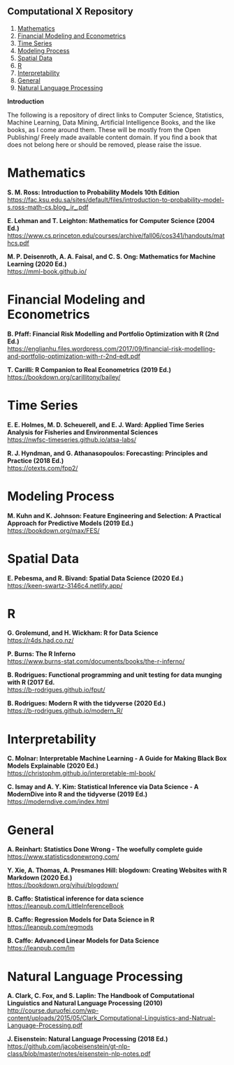 Computational X Repository
---

<!-- MarkdownTOC autolink="true" autoanchor="true" bracket="round" style="ordered" markdown_preview="github" -->

1. [Mathematics](#mathematics)
1. [Financial Modeling and Econometrics](#financial-modeling-and-econometrics)
1. [Time Series](#time-series)
1. [Modeling Process](#modeling-process)
1. [Spatial Data](#spatial-data)
1. [R](#r)
1. [Interpretability](#interpretability)
1. [General](#general)
1. [Natural Language Processing](#natural-language-processing)

<!-- /MarkdownTOC -->

**Introduction**

The following is a repository of direct links to Computer Science, Statistics, Machine Learning, Data Mining, Artificial Intelligence Books, and the like books, as I come around them. These will be mostly from the Open Publishing/ Freely made available content domain. If you find a book that does not belong here or should be removed, please raise the issue.

<a id="mathematics"></a>
# Mathematics

**S. M. Ross: Introduction to Probability Models 10th Edition**  
https://fac.ksu.edu.sa/sites/default/files/introduction-to-probability-model-s.ross-math-cs.blog_.ir_.pdf

**E. Lehman and T. Leighton: Mathematics for Computer Science (2004 Ed.)**  
https://www.cs.princeton.edu/courses/archive/fall06/cos341/handouts/mathcs.pdf

**M. P. Deisenroth, A. A. Faisal, and C. S. Ong: Mathematics for Machine Learning (2020 Ed.)**  
https://mml-book.github.io/

<a id="financial-modeling-and-econometrics"></a>
# Financial Modeling and Econometrics

**B. Pfaff: Financial Risk Modelling and Portfolio Optimization with R (2nd Ed.)**  
https://englianhu.files.wordpress.com/2017/09/financial-risk-modelling-and-portfolio-optimization-with-r-2nd-edt.pdf

**T. Carilli: R Companion to Real Econometrics (2019 Ed.)**  
https://bookdown.org/carillitony/bailey/

<a id="time-series"></a>
# Time Series

**E. E. Holmes, M. D. Scheuerell, and E. J. Ward: Applied Time Series Analysis for Fisheries and Environmental Sciences**  
https://nwfsc-timeseries.github.io/atsa-labs/

**R. J. Hyndman, and G. Athanasopoulos: Forecasting: Principles and Practice (2018 Ed.)**  
https://otexts.com/fpp2/

# Modeling Process

**M. Kuhn and K. Johnson: Feature Engineering and Selection: A Practical Approach for Predictive Models (2019 Ed.)**  
https://bookdown.org/max/FES/

<a id="spatial-data"></a>
# Spatial Data

**E. Pebesma, and R. Bivand: Spatial Data Science (2020 Ed.)**  
https://keen-swartz-3146c4.netlify.app/

<a id="r"></a>
# R

**G. Grolemund, and H. Wickham: R for Data Science**  
https://r4ds.had.co.nz/

**P. Burns: The R Inferno**  
https://www.burns-stat.com/documents/books/the-r-inferno/

**B. Rodrigues: Functional programming and unit testing for data munging with R (2017 Ed.**  
https://b-rodrigues.github.io/fput/

**B. Rodrigues: Modern R with the tidyverse (2020 Ed.)**  
https://b-rodrigues.github.io/modern_R/

<a id="interpretability"></a>
# Interpretability

**C. Molnar: Interpretable Machine Learning - A Guide for Making Black Box Models Explainable (2020 Ed.)**  
https://christophm.github.io/interpretable-ml-book/

**C. Ismay and A. Y. Kim: Statistical Inference via Data Science - A ModernDive into R and the tidyverse (2019 Ed.)**  
https://moderndive.com/index.html

<a id="general"></a>
# General

**A. Reinhart: Statistics Done Wrong - The woefully complete guide**  
https://www.statisticsdonewrong.com/

**Y. Xie, A. Thomas, A. Presmanes Hill: blogdown: Creating Websites with R Markdown (2020 Ed.)**  
https://bookdown.org/yihui/blogdown/

**B. Caffo: Statistical inference for data science**  
https://leanpub.com/LittleInferenceBook

**B. Caffo: Regression Models for Data Science in R**  
https://leanpub.com/regmods

**B. Caffo: Advanced Linear Models for Data Science**  
https://leanpub.com/lm

<a id="natural-language-processing"></a>
# Natural Language Processing

**A. Clark, C. Fox, and S. Laplin: The Handbook of Computational Linguistics and Natural Language Processing (2010)**  
http://course.duruofei.com/wp-content/uploads/2015/05/Clark_Computational-Linguistics-and-Natrual-Language-Processing.pdf

**J. Eisenstein:  Natural Language Processing (2018 Ed.)**
https://github.com/jacobeisenstein/gt-nlp-class/blob/master/notes/eisenstein-nlp-notes.pdf